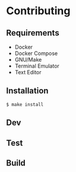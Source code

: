# Contributing

## Requirements

- Docker
- Docker Compose
- GNU/Make
- Terminal Emulator
- Text Editor

## Installation

```console
$ make install
```

## Dev

## Test

## Build

